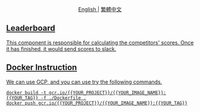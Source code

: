 <p align="center">
  <a href="./README.md"> English </a> | <a href="./README.zh-TW.md"> 繁體中文
</p>


## Leaderboard
This component is responsible for calculating the competitors' scores. Once it has finished, it would send scores to slack.

## Docker Instruction
We can use GCP, and you can use try the following commands.
```
docker build -t gcr.io/{{YOUR_PROJECT}}/{{YOUR_IMAGE_NAME}}:{{YOUR_TAG}} -f ./Dockerfile .
docker push gcr.io/{{YOUR_PROJECT}}/{{YOUR_IMAGE_NAME}}:{{YOUR_TAG}}
```
